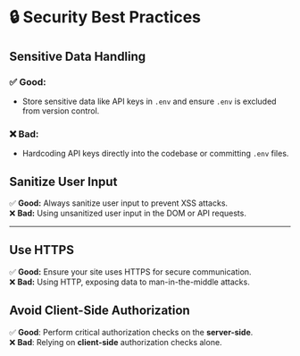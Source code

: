 # 🔒 Security Best Practices

## Sensitive Data Handling

### ✅ Good:
- Store sensitive data like API keys in `.env` and ensure `.env` is excluded from version control.

### ❌ Bad:
- Hardcoding API keys directly into the codebase or committing `.env` files.

## Sanitize User Input

✅ **Good:** Always sanitize user input to prevent XSS attacks.  
❌ **Bad:** Using unsanitized user input in the DOM or API requests.

---

## Use HTTPS

✅ **Good:** Ensure your site uses HTTPS for secure communication.  
❌ **Bad:** Using HTTP, exposing data to man-in-the-middle attacks.

## Avoid Client-Side Authorization

✅ **Good**: Perform critical authorization checks on the **server-side**.  
❌ **Bad**: Relying on **client-side** authorization checks alone.
